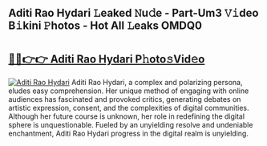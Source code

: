 ## Aditi Rao Hydari 𝙻eaked 𝙽u𝚍e - Part-Um3 𝚅𝚒deo B𝚒kini 𝙿hotos - Hot All 𝙻eaks OMDQ0

# <h2><a href="http://ld13xq.urlbe.top/?page=Aditi+Rao+Hydari">🔗🔗👉👉 Aditi Rao Hydari P𝚑oto𝚜Vid𝚎o</a></h2>

[![Aditi Rao Hydari](https://i.imgur.com/eBuTRDB.gif)](http://ld13xq.urlbe.top/?page=Aditi+Rao+Hydari)
Aditi Rao Hydari, a complex and polarizing persona, eludes easy comprehension. Her unique method of engaging with online audiences has fascinated and provoked critics, generating debates on artistic expression, consent, and the complexities of digital communities. Although her future course is unknown, her role in redefining the digital sphere is unquestionable. Fueled by an unyielding resolve and undeniable enchantment, Aditi Rao Hydari progress in the digital realm is unyielding.
